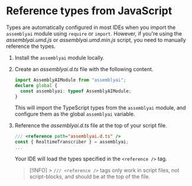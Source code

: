 # Reference types from JavaScript

Types are automatically configured in most IDEs when you import the `assemblyai` module using `require` or `import`.
However, if you're using the _assemblyai.umd.js_ or _assemblyai.umd.min.js_ script,
you need to manually reference the types.

1. Install the `assemblyai` module locally.
2. Create an _assemblyai.d.ts_ file with the following content.
   ```typescript
   import AssemblyAIModule from "assemblyai";
   declare global {
     const assemblyai: typeof AssemblyAIModule;
   }
   ```
   This will import the TypeScript types from the `assemblyai` module,
   and configure them as the global `assemblyai` variable.
3. Reference the _assemblyai.d.ts_ file at the top of your script file.

   ```js
   /// <reference path="assemblyai.d.ts" />
   const { RealtimeTranscriber } = assemblyai;
   ...
   ```

   Your IDE will load the types specified in the `<reference />` tag.

   > [!INFO] > `/// <reference />` tags only work in script files, not script-blocks, and should be at the top of the file.
